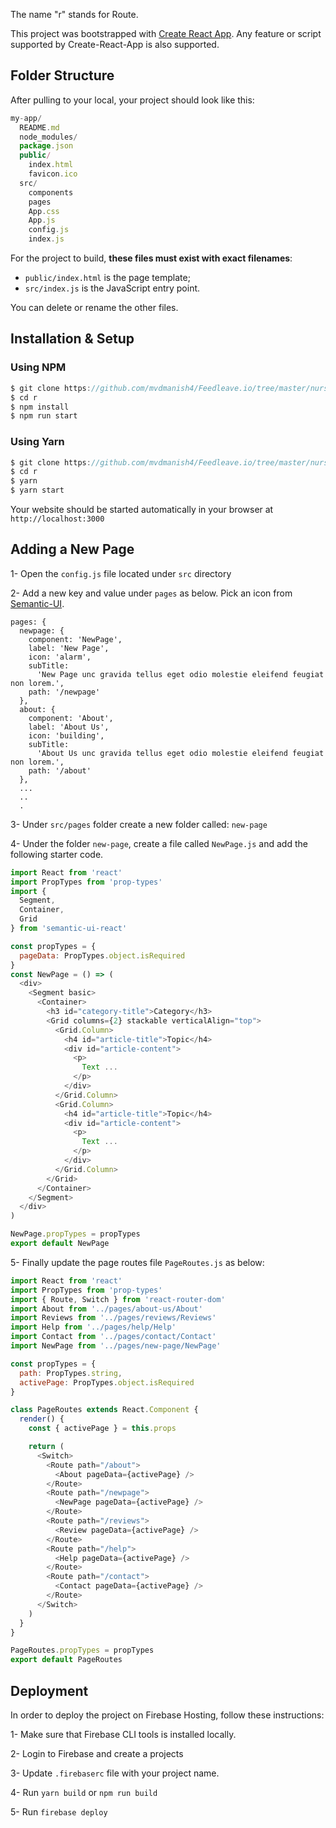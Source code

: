The name "r" stands for Route.

This project was bootstrapped with [Create React App](https://github.com/facebookincubator/create-react-app). Any feature or script supported by Create-React-App is also supported.

## Folder Structure

After pulling to your local, your project should look like this:

```js
my-app/
  README.md
  node_modules/
  package.json
  public/
    index.html
    favicon.ico
  src/
    components
    pages
    App.css
    App.js
    config.js
    index.js
```

For the project to build, **these files must exist with exact filenames**:

* `public/index.html` is the page template;
* `src/index.js` is the JavaScript entry point.

You can delete or rename the other files.

## Installation & Setup

### Using NPM
```js
$ git clone https://github.com/mvdmanish4/Feedleave.io/tree/master/nursultan/r
$ cd r
$ npm install
$ npm run start
```

### Using Yarn
```js
$ git clone https://github.com/mvdmanish4/Feedleave.io/tree/master/nursultan/r
$ cd r
$ yarn
$ yarn start
```
Your website should be started automatically in your browser at `http://localhost:3000`

## Adding a New Page
1- Open the `config.js` file located under `src` directory

2- Add a new key and value under `pages` as below. Pick an icon from [Semantic-UI](https://react.semantic-ui.com/elements/icon).

```
pages: {
  newpage: {
    component: 'NewPage',
    label: 'New Page',
    icon: 'alarm',
    subTitle:
      'New Page unc gravida tellus eget odio molestie eleifend feugiat non lorem.',
    path: '/newpage'
  },
  about: {
    component: 'About',
    label: 'About Us',
    icon: 'building',
    subTitle:
      'About Us unc gravida tellus eget odio molestie eleifend feugiat non lorem.',
    path: '/about'
  },
  ...
  ..
  .
```
3- Under `src/pages` folder create a new folder called: `new-page`

4- Under the folder `new-page`, create a file called `NewPage.js` and add the following starter code.

```js
import React from 'react'
import PropTypes from 'prop-types'
import {
  Segment,
  Container,
  Grid
} from 'semantic-ui-react'

const propTypes = {
  pageData: PropTypes.object.isRequired
}
const NewPage = () => (
  <div>
    <Segment basic>
      <Container>
        <h3 id="category-title">Category</h3>
        <Grid columns={2} stackable verticalAlign="top">
          <Grid.Column>
            <h4 id="article-title">Topic</h4>
            <div id="article-content">
              <p>
                Text ...
              </p>
            </div>
          </Grid.Column>
          <Grid.Column>
            <h4 id="article-title">Topic</h4>
            <div id="article-content">
              <p>
                Text ...
              </p>
            </div>
          </Grid.Column>
        </Grid>
      </Container>
    </Segment>
  </div>
)

NewPage.propTypes = propTypes
export default NewPage

```
5- Finally update the page routes file `PageRoutes.js` as below:

```js
import React from 'react'
import PropTypes from 'prop-types'
import { Route, Switch } from 'react-router-dom'
import About from '../pages/about-us/About'
import Reviews from '../pages/reviews/Reviews'
import Help from '../pages/help/Help'
import Contact from '../pages/contact/Contact'
import NewPage from '../pages/new-page/NewPage'

const propTypes = {
  path: PropTypes.string,
  activePage: PropTypes.object.isRequired
}

class PageRoutes extends React.Component {
  render() {
    const { activePage } = this.props

    return (
      <Switch>
        <Route path="/about">
          <About pageData={activePage} />
        </Route>
        <Route path="/newpage">
          <NewPage pageData={activePage} />
        </Route>
        <Route path="/reviews">
          <Review pageData={activePage} />
        </Route>
        <Route path="/help">
          <Help pageData={activePage} />
        </Route>
        <Route path="/contact">
          <Contact pageData={activePage} />
        </Route>
      </Switch>
    )
  }
}

PageRoutes.propTypes = propTypes
export default PageRoutes
```

## Deployment
In order to deploy the project on Firebase Hosting, follow these instructions:
<!-- https://medium.com/@bensigo/hosting-your-react-app-with-firebase-hosting-add1fa08c214 -->
1- Make sure that Firebase CLI tools is installed locally.

2- Login to Firebase and create a projects

3- Update `.firebaserc` file with your project name.

4- Run `yarn build` or `npm run build`

5- Run `firebase deploy`